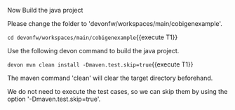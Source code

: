 Now Build the java project


Please change the folder to &#39;devonfw/workspaces/main/cobigenexample&#39;.

`cd devonfw/workspaces/main/cobigenexample`{{execute T1}}
 
Use the following devon command to build the java project.

`devon mvn clean install -Dmaven.test.skip=true`{{execute T1}}

The maven command 'clean' will clear the target directory beforehand. 

We do not need to execute the test cases, so we can skip them by using the option '-Dmaven.test.skip=true'.

